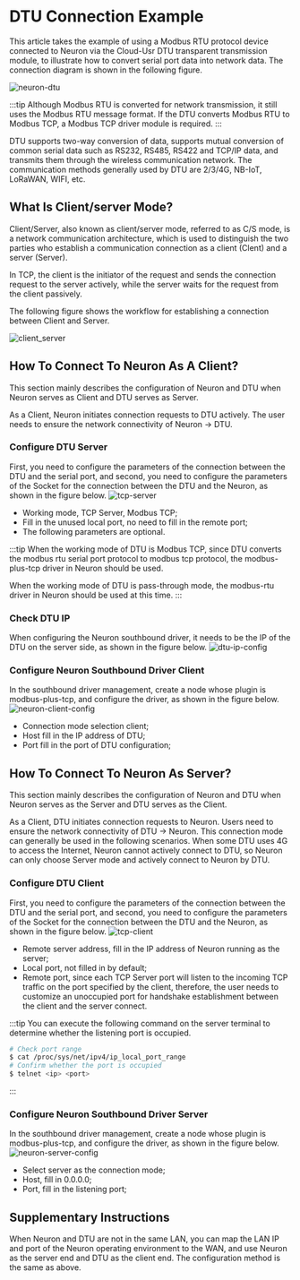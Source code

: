 # DTU Connection Example

This article takes the example of using a Modbus RTU protocol device connected to Neuron via the Cloud-Usr DTU transparent transmission module, to illustrate how to convert serial port data into network data. The connection diagram is shown in the following figure.

![neuron-dtu](./assets/neuron-dtu.png)

:::tip
Although Modbus RTU is converted for network transmission, it still uses the Modbus RTU message format. If the DTU converts Modbus RTU to Modbus TCP, a Modbus TCP driver module is required.
:::

DTU supports two-way conversion of data, supports mutual conversion of common serial data such as RS232, RS485, RS422 and TCP/IP data, and transmits them through the wireless communication network. The communication methods generally used by DTU are 2/3/4G, NB-IoT, LoRaWAN, WIFI, etc.

## What Is Client/server Mode?

Client/Server, also known as client/server mode, referred to as C/S mode, is a network communication architecture, which is used to distinguish the two parties who establish a communication connection as a client (Clent) and a server (Server).

In TCP, the client is the initiator of the request and sends the connection request to the server actively, while the server waits for the request from the client passively.

The following figure shows the workflow for establishing a connection between Client and Server.

![client_server](./assets/client_server.png)

## How To Connect To Neuron As A Client?

This section mainly describes the configuration of Neuron and DTU when Neuron serves as Client and DTU serves as Server.

As a Client, Neuron initiates connection requests to DTU actively. The user needs to ensure the network connectivity of Neuron -> DTU.

### Configure DTU Server

First, you need to configure the parameters of the connection between the DTU and the serial port, and second, you need to configure the parameters of the Socket for the connection between the DTU and the Neuron, as shown in the figure below.
![tcp-server](./assets/tcp-server.png)

* Working mode, TCP Server, Modbus TCP;
* Fill in the unused local port, no need to fill in the remote port;
* The following parameters are optional.

:::tip
When the working mode of DTU is Modbus TCP, since DTU converts the modbus rtu serial port protocol to modbus tcp protocol, the modbus-plus-tcp driver in Neuron should be used.

When the working mode of DTU is pass-through mode, the modbus-rtu driver in Neuron should be used at this time.
:::

### Check DTU IP

When configuring the Neuron southbound driver, it needs to be the IP of the DTU on the server side, as shown in the figure below.
![dtu-ip-config](./assets/dtu-ip-config.png)

### Configure Neuron Southbound Driver Client

In the southbound driver management, create a node whose plugin is modbus-plus-tcp, and configure the driver, as shown in the figure below.
![neuron-client-config](./assets/neuron-client-config.png)

* Connection mode selection client;
* Host fill in the IP address of DTU;
* Port fill in the port of DTU configuration;

## How To Connect To Neuron As Server?

This section mainly describes the configuration of Neuron and DTU when Neuron serves as the Server and DTU serves as the Client.

As a Client, DTU initiates connection requests to Neuron. Users need to ensure the network connectivity of DTU -> Neuron. This connection mode can generally be used in the following scenarios. When some DTU uses 4G to access the Internet, Neuron cannot actively connect to DTU, so Neuron can only choose Server mode and actively connect to Neuron by DTU.

### Configure DTU Client

First, you need to configure the parameters of the connection between the DTU and the serial port, and second, you need to configure the parameters of the Socket for the connection between the DTU and the Neuron, as shown in the figure below.
![tcp-client](./assets/tcp-client.png)

* Remote server address, fill in the IP address of Neuron running as the server;
* Local port, not filled in by default;
* Remote port, since each TCP Server port will listen to the incoming TCP traffic on the port specified by the client, therefore, the user needs to customize an unoccupied port for handshake establishment between the client and the server connect.

:::tip
You can execute the following command on the server terminal to determine whether the listening port is occupied.

```bash
# Check port range
$ cat /proc/sys/net/ipv4/ip_local_port_range
# Confirm whether the port is occupied
$ telnet <ip> <port>
```
:::

### Configure Neuron Southbound Driver Server

In the southbound driver management, create a node whose plugin is modbus-plus-tcp, and configure the driver, as shown in the figure below.
![neuron-server-config](./assets/neuron-server-config.png)

* Select server as the connection mode;
* Host, fill in 0.0.0.0;
* Port, fill in the listening port;

## Supplementary Instructions

When Neuron and DTU are not in the same LAN, you can map the LAN IP and port of the Neuron operating environment to the WAN, and use Neuron as the server end and DTU as the client end. The configuration method is the same as above.
